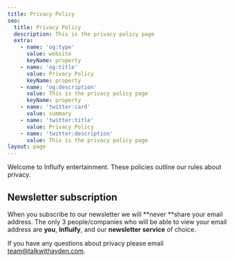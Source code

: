 ```yaml
---
title: Privacy Policy
seo:
  title: Privacy Policy
  description: This is the privacy policy page
  extra:
    - name: 'og:type'
      value: website
      keyName: property
    - name: 'og:title'
      value: Privacy Policy
      keyName: property
    - name: 'og:description'
      value: This is the privacy policy page
      keyName: property
    - name: 'twitter:card'
      value: summary
    - name: 'twitter:title'
      value: Privacy Policy
    - name: 'twitter:description'
      value: This is the privacy policy page
layout: page
---
```

Welcome to Influify entertainment. These policies outline our rules about privacy.

## Newsletter subscription

When you subscribe to our newsletter we will **never **share your email address. The only 3 people/companies who will be able to view your email address are **you**, **Influify**, and our **newsletter service** of choice.



If you have any questions about privacy please email team@talkwithayden.com.
